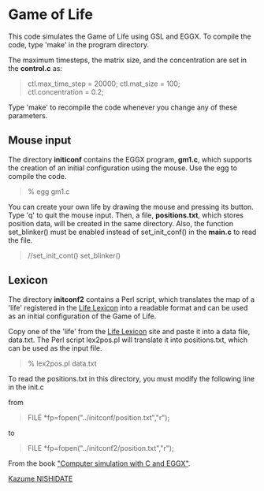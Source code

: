 
# Game of Life

This code simulates the Game of Life using GSL and EGGX. To compile the code, type 'make' in the program directory.

The maximum timesteps, the matrix size, and the concentration are set in the **control.c** as: 

> ctl.max_time_step = 20000;
> ctl.mat_size = 100;        
> ctl.concentration = 0.2;  
> 
Type 'make' to recompile the code whenever you change any of these parameters.

## Mouse input

The directory **initiconf** contains the EGGX program, **gm1.c**, which supports the creation of an initial configuration using the mouse. Use the egg to compile the code.
> % egg gm1.c
> 
You can create your own life by drawing the mouse and pressing its button. Type 'q' to quit the mouse input. Then, a file, **positions.txt**, which stores position data, will be created in the same directory. Also, the function set_blinker() must be enabled instead of set_init_conf() in the **main.c** to read the file.
> //set_init_cont()
> set_blinker()

## Lexicon

The directory **initconf2** contains a Perl script, which translates the map of a 'life' registered in the [Life Lexicon](http://www.radicaleye.com/lifepage/lexicon.html) into a readable format and can be used as an initial configuration of the Game of Life.

Copy one of the 'life' from the [Life Lexicon](http://www.radicaleye.com/lifepage/lexicon.html) site and paste it into a data file, data.txt. The Perl script lex2pos.pl will translate it into positions.txt, which can be used as the input file.

> % lex2pos.pl data.txt

To read the positions.txt in this directory, you must modify the following line in the init.c 

from

> FILE *fp=fopen("../initconf/position.txt","r");

to

> FILE *fp=fopen("../initconf2/position.txt","r");

From the book ["Computer simulation with C and EGGX"](http://web.cc.iwate-u.ac.jp/~nisidate/main.pdf).

[Kazume NISHIDATE](https://sites.google.com/site/nisidatelab/file-cabinet/the-team?authuser=0)

